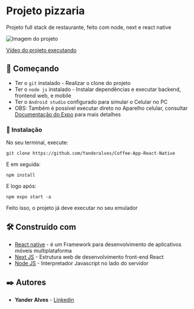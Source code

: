 # Projeto pizzaria
Projeto full stack de restaurante, feito com node, next e react native

![Imagem do projeto](./assets/Coffee%20shopp%20App%20React%20native.png)

[Vídeo do projeto executando](https://youtu.be/1vfpjbaTVy0)

## 🚀 Começando


* Ter o  ```git```  instalado - Realizar o clone do projeto
* Ter o ```node js``` instalado - Instalar dependências e executar backend, frontend web, e mobile
* Ter o ```Android studio``` configurado para simular o Celular no PC
* OBS: Também é possível executar direto no Aparelho celular, consultar [Documentação do Expo](https://docs.expo.dev/get-started/expo-go/) para mais detalhes


### 🔧 Instalação


No seu terminal, execute: 

```
git clone https://github.com/Yanderalves/Coffee-App-React-Native
```

E em seguida:

```
npm install
```

E logo após:

```
npm expo start -a
```

Feito isso, o projeto já deve executar no seu emulador


## 🛠️ Construído com


* [React native](https://reactnative.dev/) - é um Framework para desenvolvimento de aplicativos móveis multiplataforma
* [Next JS](https://nextjs.org/) - Estrutura web de desenvolvimento front-end React
* [Node JS](https://nodejs.org/en) - Interpretador Javascript no lado do servidor

## ✒️ Autores

* **Yander Alves** - [Linkedin](https://www.linkedin.com/in/yanderalves/)